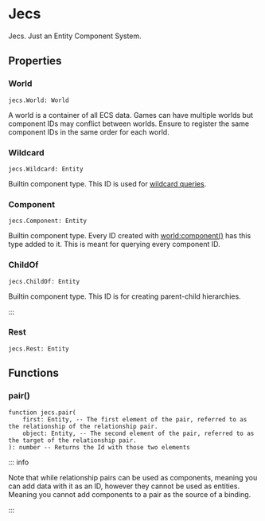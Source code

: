 # Jecs

Jecs. Just an Entity Component System.

## Properties

### World
```luau
jecs.World: World
```
A world is a container of all ECS data. Games can have multiple worlds but component IDs may conflict between worlds. Ensure to register the same component IDs in the same order for each world.

### Wildcard
```luau
jecs.Wildcard: Entity
```
Builtin component type. This ID is used for [wildcard queries]().

### Component
```luau
jecs.Component: Entity
```
Builtin component type. Every ID created with [world:component()](world.md#component()) has this type added to it. This is meant for querying every component ID.

### ChildOf
```luau
jecs.ChildOf: Entity
```
Builtin component type. This ID is for creating parent-child hierarchies.

:::
### Rest
```luau
jecs.Rest: Entity
```

## Functions

### pair()
```luau
function jecs.pair(
    first: Entity, -- The first element of the pair, referred to as the relationship of the relationship pair.
    object: Entity, -- The second element of the pair, referred to as the target of the relationship pair.
): number -- Returns the Id with those two elements

```
::: info

Note that while relationship pairs can be used as components, meaning you can add data with it as an ID, however they cannot be used as entities. Meaning you cannot add components to a pair as the source of a binding.

:::
